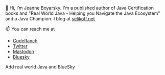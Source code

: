 👋 Hi, I’m Jeanne Boyarsky. I'm a published author of Java Certification books and "Real World Java - Helping you Navigate the Java Ecosystem" and a Java Champion. I blog at [selikoff.net](https://www.selikoff.net)

📫 You can reach me at
- [CodeRanch](https://coderanch.com/wiki/660334/Bio-Jeanne-Boyarsky)
- [Twitter](http://twitter.com/jeanneboyarsky)
- <a rel="me" href="https://mastodon.social/@jeanneboyarsky">Mastodon</a>
- <a rel="me" href="https://bsky.app/profile/jeanneboyarsky.bsky.social">Bluesky</a>

Add real world Java and BlueSky

<!---
boyarsky/boyarsky is a ✨ special ✨ repository because its `README.md` (this file) appears on your GitHub profile.
You can click the Preview link to take a look at your changes.
--->
